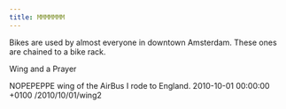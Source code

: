 ```yaml
---
title: MMMMMMM
---
```

Bikes are used by almost everyone in downtown Amsterdam. These ones are chained to a bike rack.

Wing and a Prayer

NOPEPEPPE wing of the AirBus I rode to England.
2010-10-01 00:00:00 +0100
/2010/10/01/wing2